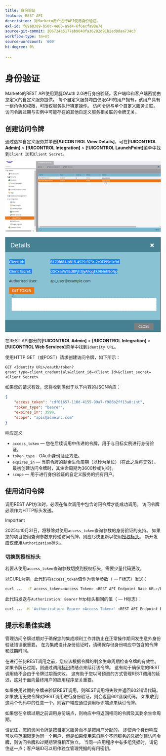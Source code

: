 ```yaml
---
title: 身份验证
feature: REST API
description: 对Marketo用户进行API使用身份验证。
exl-id: f89a8389-b50c-4e86-a9e4-6f6acfa98e7e
source-git-commit: 206724e5177eb9040fa36202d91b2ed9daa734c3
workflow-type: tm+mt
source-wordcount: '609'
ht-degree: 0%

---
```


# 身份验证

Marketo的REST API使用双腿OAuth 2.0进行身份验证。客户端ID和客户端密钥由您定义的自定义服务提供。 每个自定义服务均由仅限API的用户拥有，该用户具有一组角色和权限，可授权服务执行特定操作。 访问令牌与单个自定义服务关联。 访问令牌过期与实例中可能存在的其他自定义服务相关联的令牌无关。

## 创建访问令牌

通过选择自定义服务并单击&#x200B;**[!UICONTROL View Details]**，可在&#x200B;**[!UICONTROL Admin]** > **[!UICONTROL Integration]** > **[!UICONTROL LaunchPoint]**&#x200B;菜单中找到`Client ID`和`Client Secret`。

![获取REST服务详细信息](assets/authentication-service-view-details.png)

![启动点凭据](assets/admin-launchpoint-credentials.png)

在REST API部分的&#x200B;**[!UICONTROL Admin]** > **[!UICONTROL Integration]** > **[!UICONTROL Web Services]**&#x200B;菜单中找到`Identity URL`。

使用HTTP GET（或POST）请求创建访问令牌，如下所示：

```
GET <Identity URL>/oauth/token?grant_type=client_credentials&client_id=<Client Id>&client_secret=<Client Secret>
```

如果您的请求有效，您将收到类似于以下内容的JSON响应：

```json
{
    "access_token": "cdf01657-110d-4155-99a7-f986b2ff13a0:int",
    "token_type": "bearer",
    "expires_in": 3599,
    "scope": "apis@acmeinc.com"
}
```

响应定义

- `access_token` — 您在后续调用中传递的令牌，用于与目标实例进行身份验证。
- `token_type` - OAuth身份验证方法。
- `expires_in` — 当前令牌的剩余生命周期（以秒为单位）（在此之后将无效）。 最初创建访问令牌时，其生命周期为3600秒或1小时。
- `scope` — 用于进行身份验证的自定义服务的拥有用户。

## 使用访问令牌

调用REST API方法时，必须在每次调用中包含访问令牌才能成功调用。
访问令牌必须作为HTTP标头发送。

>[!IMPORTANT]
>
>2025年10月31日，将移除对使用`access_token`查询参数的身份验证的支持。 如果您的项目使用查询参数来传递访问令牌，则应尽快更新以使用[授权标头](https://experienceleague.adobe.com/en/docs/marketo-developer/marketo/rest/authentication#using-an-access-token)。 新开发应仅使用`Authorization`标头。

### 切换到授权标头


若要从使用`access_token`查询参数切换到授权标头，需要少量代码更改。

以CURL为例，此代码将`access_token`值作为表单参数（ — F标志）发送：

```bash
curl ...  -F access_token=<Access Token> <REST API Endpoint Base URL>/bulk/v1/apiCall.json
```

此代码发送与`Authorization: Bearer` http标头相同的值（ — H标志）：

```bash
curl ... -H 'Authorization: Bearer <Access Token>' <REST API Endpoint Base URL>/bulk/v1/apiCall.json
```

## 提示和最佳实践

管理访问令牌过期对于确保您的集成顺利工作并防止在正常操作期间发生意外身份验证错误很重要。 在为集成设计身份验证时，请确保存储身份响应中包含的令牌和过期时间。

在进行任何REST调用之前，您应该根据令牌的剩余生命周期检查令牌的有效性。 如果令牌已过期，则通过调用[标识](https://developer.adobe.com/marketo-apis/api/identity/#tag/Identity/operation/identityUsingGET)终结点来续订该令牌。 这有助于确保您的REST调用绝不会由于令牌过期而失败。 这有助于您以可预测的方式管理REST调用的延迟，这对于面向最终用户的应用程序至关重要。

如果使用过期的令牌来验证REST调用，则REST调用将失败并返回602错误代码。 如果使用无效令牌对REST调用进行身份验证，则会返回601错误代码。 如果收到这两个代码中的任意一个，则客户端应通过调用标识端点来续订令牌。

如果您在令牌过期之前调用身份端点，则响应中将返回相同的令牌及其剩余生命周期。

请记住，您的访问令牌是按自定义服务而不是按用户分配的。 即使两个身份响应可以将范围限定为同一个用户，但是如果使用来自两个不同服务的凭据创建访问令牌，则访问令牌和过期期限将相互独立。 当同一应用程序中有多组凭据时，请记住这一点；客户端ID可以用作独立管理凭据的有用密钥。
